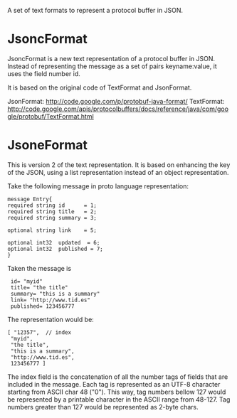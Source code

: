 A set of text formats to represent a protocol buffer in JSON.

JsoncFormat
===========
JsoncFormat is a new text representation of a protocol buffer in JSON.
Instead of representing the message as a set of pairs keyname:value, it
uses the field number id.

It is based on the original code of TextFormat and JsonFormat.

JsonFormat: http://code.google.com/p/protobuf-java-format/
TextFormat: http://code.google.com/apis/protocolbuffers/docs/reference/java/com/google/protobuf/TextFormat.html

JsoneFormat
===========

This is version 2 of the text representation. It is based on enhancing the
key of the JSON, using a list representation instead of an object
representation.

Take the following message in proto language representation:

    message Entry{
    required string id      = 1;
    required string title   = 2;
    required string summary = 3;
    
    optional string link    = 5;
    
    optional int32  updated  = 6;
    optional int32  published = 7;
    }

Taken the message is

     id= "myid"
     title= "the title"
     summary= "this is a summary"
     link= "http://www.tid.es"
     published= 123456777

The representation would be:

    [ "12357",  // index
     "myid", 
     "the title", 
     "this is a summary", 
     "http://www.tid.es", 
     123456777 ]

The index field is the concatenation of all the number tags of fields 
that are included in the message. Each tag is represented as an UTF-8 
character starting from ASCII char 48 ("0"). This way, tag numbers bellow
127 would be represented by a printable character in the ASCII range from
48-127. Tag numbers greater than 127 would be represented as 2-byte chars.


